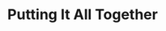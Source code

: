 ---
layout: subpage
type: subpage
title: "Putting It All Together"
assignment: "Grimm's Pages"
assNo: assignment1
sortorder: 2.4
deck: "This is the deck content for this page."
brightspace: "https://brightspace.algonquincollege.com/d2l/home"
formsum: formative
---